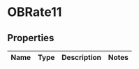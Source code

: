 
# OBRate11

## Properties
Name | Type | Description | Notes
------------ | ------------- | ------------- | -------------




